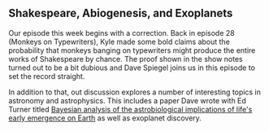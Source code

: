 ## Shakespeare, Abiogenesis, and Exoplanets

Our episode this week begins with a correction.  Back in episode 28 (Monkeys on Typewriters), Kyle made some bold claims about the probability that monkeys banging on typewriters might produce the entire works of Shakespeare by chance.  The proof shown in the show notes turned out to be a bit dubious and Dave Spiegel joins us in this episode to set the record straight.

In addition to that, out discussion explores a number of interesting topics in astronomy and astrophysics.  This includes a paper Dave wrote with Ed Turner titled <a href="http://www.pnas.org/content/109/2/395.full">Bayesian analysis of the astrobiological implications of life's early emergence on Earth</a> as well as exoplanet discovery.
